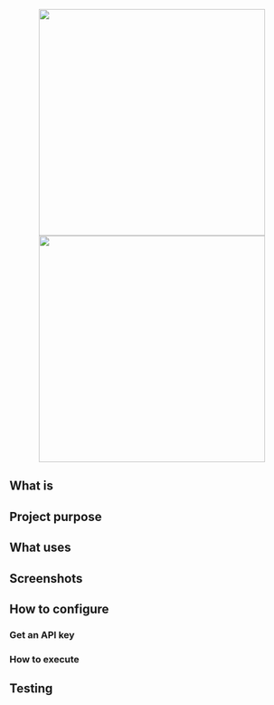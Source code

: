 <p align="center">
<img src="https://raw.githubusercontent.com/laravel/art/master/logo-lockup/5%20SVG/2%20CMYK/1%20Full%20Color/laravel-logolockup-cmyk-red.svg" width="400"></a>
<img src="https://encrypted-tbn0.gstatic.com/images?q=tbn:ANd9GcT8ITjavEszl2e4vHRW1ODFgCSTxKLfnVg1YA&usqp=CAU" width="400">
</p>


## What is

## Project purpose

## What uses

## Screenshots

## How to configure

### Get an API key

### How to execute

## Testing
